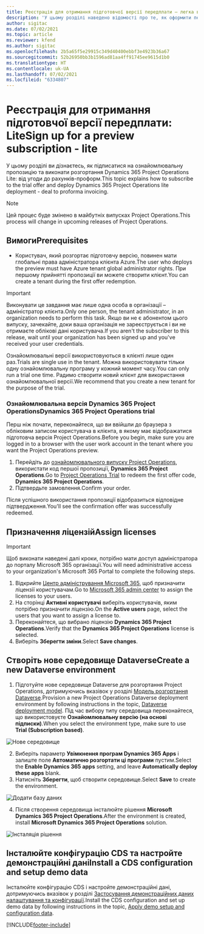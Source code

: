 ```yaml
---
title: Реєстрація для отримання підготовчої версії передплати – легка версія
description: 'У цьому розділі наведено відомості про те, як оформити передплату та здійснити розгортання Project Operations Lite: від угоди до рахунків-проформ.'
author: sigitac
ms.date: 07/02/2021
ms.topic: article
ms.reviewer: kfend
ms.author: sigitac
ms.openlocfilehash: 2b5a65f5e29915c349d40400ebbf3e4923b36a67
ms.sourcegitcommit: 52b26950bb3b1596ad81aa4ff91745ee9615d1b0
ms.translationtype: HT
ms.contentlocale: uk-UA
ms.lasthandoff: 07/02/2021
ms.locfileid: "6334807"
---
```

# <a name="sign-up-for-a-preview-subscription---lite"></a><span data-ttu-id="0ff61-103">Реєстрація для отримання підготовчої версії передплати: Lite</span><span class="sxs-lookup"><span data-stu-id="0ff61-103">Sign up for a preview subscription - lite</span></span> 

<span data-ttu-id="0ff61-104">У цьому розділі ви дізнаєтесь, як підписатися на ознайомлювальну пропозицію та виконати розгортання Dynamics 365 Project Operations Lite: від угоди до рахунків-проформ.</span><span class="sxs-lookup"><span data-stu-id="0ff61-104">This topic explains how to subscribe to the trial offer and deploy Dynamics 365 Project Operations lite deployment - deal to proforma invoicing.</span></span>

> [!NOTE]
> <span data-ttu-id="0ff61-105">Цей процес буде змінено в майбутніх випусках Project Operations.</span><span class="sxs-lookup"><span data-stu-id="0ff61-105">This process will change in upcoming releases of Project Operations.</span></span>

## <a name="prerequisites"></a><span data-ttu-id="0ff61-106">Вимоги</span><span class="sxs-lookup"><span data-stu-id="0ff61-106">Prerequisites</span></span>
- <span data-ttu-id="0ff61-107">Користувач, який розгортає підготовчу версію, повинен мати глобальні права адміністратора клієнта Azure.</span><span class="sxs-lookup"><span data-stu-id="0ff61-107">The user who deploys the preview must have Azure tenant global administrator rights.</span></span> <span data-ttu-id="0ff61-108">При першому прийнятті пропозиції ви можете створити клієнт.</span><span class="sxs-lookup"><span data-stu-id="0ff61-108">You can create a tenant during the first offer redemption.</span></span>

> [!IMPORTANT]
> <span data-ttu-id="0ff61-109">Виконувати це завдання має лише одна особа в організації – адміністратор клієнта.</span><span class="sxs-lookup"><span data-stu-id="0ff61-109">Only one person, the tenant administrator, in an organization needs to perform this task.</span></span> <span data-ttu-id="0ff61-110">Якщо ви не є абонентом цього випуску, зачекайте, доки ваша організація не зареєструється і ви не отримаєте облікові дані користувача.</span><span class="sxs-lookup"><span data-stu-id="0ff61-110">If you aren't the subscriber to this release, wait until your organization has been signed up and you've received your user credentials.</span></span>
> 
> <span data-ttu-id="0ff61-111">Ознайомлювальні версії використовуються в клієнті лише один раз.</span><span class="sxs-lookup"><span data-stu-id="0ff61-111">Trials are single use in the tenant.</span></span> <span data-ttu-id="0ff61-112">Можна використовувати тільки одну ознайомлювальну програму у кожний момент часу.</span><span class="sxs-lookup"><span data-stu-id="0ff61-112">You can only run a trial one time.</span></span> <span data-ttu-id="0ff61-113">Радимо створити новий клієнт для використання ознайомлювальної версії.</span><span class="sxs-lookup"><span data-stu-id="0ff61-113">We recommend that you create a new tenant for the purpose of the trial.</span></span>

### <a name="dynamics-365-project-operations-trial"></a><span data-ttu-id="0ff61-114">Ознайомлювальна версія Dynamics 365 Project Operations</span><span class="sxs-lookup"><span data-stu-id="0ff61-114">Dynamics 365 Project Operations trial</span></span> 

<span data-ttu-id="0ff61-115">Перш ніж почати, переконайтеся, що ви ввійшли до браузера з обліковим записом користувача в клієнта, в якому має відображатися підготовча версія Project Operations.</span><span class="sxs-lookup"><span data-stu-id="0ff61-115">Before you begin, make sure you are logged in to a browser with the user work account in the tenant where you want the Project Operations preview.</span></span>

1. <span data-ttu-id="0ff61-116">Перейдіть до [ознайомлювального випуску Project Operations](https://aka.ms/try-po), використати код першої пропозиції, **Dynamics 365 Project Operations**.</span><span class="sxs-lookup"><span data-stu-id="0ff61-116">Go to [Project Operations Trial](https://aka.ms/try-po) to redeem the first offer code, **Dynamics 365 Project Operations**.</span></span>
2. <span data-ttu-id="0ff61-117">Підтвердьте замовлення.</span><span class="sxs-lookup"><span data-stu-id="0ff61-117">Confirm your order.</span></span>

  <span data-ttu-id="0ff61-118">Після успішного використання пропозиції відобразиться відповідне підтвердження.</span><span class="sxs-lookup"><span data-stu-id="0ff61-118">You'll see the confirmation offer was successfully redeemed.</span></span>

## <a name="assign-licenses"></a><span data-ttu-id="0ff61-119">Призначення ліцензій</span><span class="sxs-lookup"><span data-stu-id="0ff61-119">Assign licenses</span></span>

> [!IMPORTANT]
> <span data-ttu-id="0ff61-120">Щоб виконати наведені далі кроки, потрібно мати доступ адміністратора до порталу Microsoft 365 організації.</span><span class="sxs-lookup"><span data-stu-id="0ff61-120">You will need administrative access to your organization's Microsoft 365 Portal to complete the following steps.</span></span>


1. <span data-ttu-id="0ff61-121">Відкрийте [Центр адміністрування Microsoft 365](https://portal.office.com/), щоб призначити ліцензії користувачам.</span><span class="sxs-lookup"><span data-stu-id="0ff61-121">Go to [Microsoft 365 admin center](https://portal.office.com/) to assign the licenses to your users.</span></span>
2. <span data-ttu-id="0ff61-122">На сторінці **Активні користувачі** виберіть користувачів, яким потрібно призначити ліцензію.</span><span class="sxs-lookup"><span data-stu-id="0ff61-122">On the **Active users** page, select the users that you want to assign a license to.</span></span>
3. <span data-ttu-id="0ff61-123">Переконайтеся, що вибрано ліцензію **Dynamics 365 Project Operations**.</span><span class="sxs-lookup"><span data-stu-id="0ff61-123">Verify that the **Dynamics 365 Project Operations** license is selected.</span></span> 
4. <span data-ttu-id="0ff61-124">Виберіть **Зберегти зміни**.</span><span class="sxs-lookup"><span data-stu-id="0ff61-124">Select **Save changes**.</span></span>

## <a name="create-a-new-dataverse-environment"></a><span data-ttu-id="0ff61-125">Створіть нове середовище Dataverse</span><span class="sxs-lookup"><span data-stu-id="0ff61-125">Create a new Dataverse environment</span></span>

1. <span data-ttu-id="0ff61-126">Підготуйте нове середовище Dataverse для розгортання Project Operations, дотримуючись вказівок у розділі [Модель розгортання Dataverse](lite-deployment.md).</span><span class="sxs-lookup"><span data-stu-id="0ff61-126">Provision a new Project Operations Dataverse deployment environment by following instructions in the topic, [Dataverse deployment model](lite-deployment.md).</span></span> <span data-ttu-id="0ff61-127">Під час вибору типу середовища переконайтеся, що використовуєте **Ознайомлювальну версію (на основі підписки)**.</span><span class="sxs-lookup"><span data-stu-id="0ff61-127">When you select the environment type, make sure to use **Trial (Subscription based)**.</span></span>

  ![Нове середовище](./media/19CreateEnvironment.png)

2. <span data-ttu-id="0ff61-129">Виберіть параметр **Увімкнення програм Dynamics 365 Apps** і залиште поле **Автоматично розгортати ці програми** пустим.</span><span class="sxs-lookup"><span data-stu-id="0ff61-129">Select the **Enable Dynamics 365 apps** setting, and leave **Automatically deploy these apps** blank.</span></span>  
3. <span data-ttu-id="0ff61-130">Натисніть **Зберегти**, щоб створити середовище.</span><span class="sxs-lookup"><span data-stu-id="0ff61-130">Select **Save** to create the environment.</span></span>

  ![Додати базу даних](./media/20CreateEnvironment1.png)

4. <span data-ttu-id="0ff61-132">Після створення середовища інсталюйте рішення **Microsoft Dynamics 365 Project Operations**.</span><span class="sxs-lookup"><span data-stu-id="0ff61-132">After the environment is created, install **Microsoft Dynamics 365 Project Operations** solution.</span></span> 

![Інсталяція рішення](./media/21InstallSolution.png)

## <a name="install-a-cds-configuration-and-setup-demo-data"></a><span data-ttu-id="0ff61-134">Інсталюйте конфігурацію CDS та настройте демонстраційні дані</span><span class="sxs-lookup"><span data-stu-id="0ff61-134">Install a CDS configuration and setup demo data</span></span>

<span data-ttu-id="0ff61-135">Інсталюйте конфігурацію CDS і настройте демонстраційні дані, дотримуючись вказівок у розділі [Застосування демонстраційних даних налаштування та конфігурації](lite-apply-demo-setup-config-data.md).</span><span class="sxs-lookup"><span data-stu-id="0ff61-135">Install the CDS configuration and set up demo data by following instructions in the topic, [Apply demo setup and configuration data](lite-apply-demo-setup-config-data.md).</span></span>


[!INCLUDE[footer-include](../includes/footer-banner.md)]
